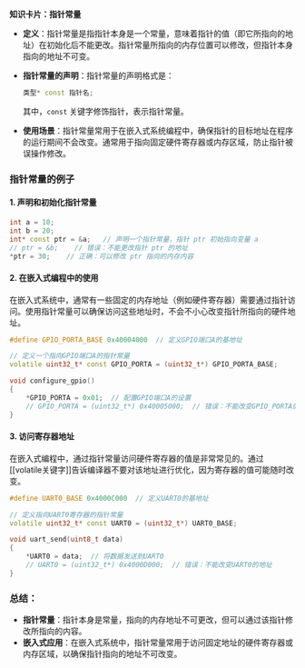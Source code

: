 **知识卡片：指针常量**

- **定义**：指针常量是指指针本身是一个常量，意味着指针的值（即它所指向的地址）在初始化后不能更改。指针常量所指向的内存位置可以修改，但指针本身指向的地址不可变。

- **指针常量的声明**：指针常量的声明格式是：
  ```cpp
  类型* const 指针名;
  ```
  其中，`const` 关键字修饰指针，表示指针常量。

- **使用场景**：指针常量常用于在嵌入式系统编程中，确保指针的目标地址在程序的运行期间不会改变。通常用于指向固定硬件寄存器或内存区域，防止指针被误操作修改。

### **指针常量的例子**

#### **1. 声明和初始化指针常量**
```cpp
int a = 10;
int b = 20;
int* const ptr = &a;   // 声明一个指针常量，指针 ptr 初始指向变量 a
// ptr = &b;    // 错误：不能更改指针 ptr 的地址
*ptr = 30;    // 正确：可以修改 ptr 指向的内存内容
```

#### **2. 在嵌入式编程中的使用**
在嵌入式系统中，通常有一些固定的内存地址（例如硬件寄存器）需要通过指针访问。使用指针常量可以确保访问这些地址时，不会不小心改变指针所指向的硬件地址。

```cpp
#define GPIO_PORTA_BASE 0x40004000  // 定义GPIO端口A的基地址

// 定义一个指向GPIO端口A的指针常量
volatile uint32_t* const GPIO_PORTA = (uint32_t*) GPIO_PORTA_BASE;

void configure_gpio()
{
    *GPIO_PORTA = 0x01;  // 配置GPIO端口A的设置
    // GPIO_PORTA = (uint32_t*) 0x40005000;  // 错误：不能改变GPIO_PORTA的地址
}
```

#### **3. 访问寄存器地址**
在嵌入式编程中，通过指针常量访问硬件寄存器的值是非常常见的。通过 [[volatile关键字]]告诉编译器不要对该地址进行优化，因为寄存器的值可能随时改变。

```cpp
#define UART0_BASE 0x4000C000  // 定义UART0的基地址

// 定义指向UART0寄存器的指针常量
volatile uint32_t* const UART0 = (uint32_t*) UART0_BASE;

void uart_send(uint8_t data)
{
    *UART0 = data;  // 将数据发送到UART0
    // UART0 = (uint32_t*) 0x4000D000;  // 错误：不能改变UART0的地址
}
```

### **总结：**
- **指针常量**：指针本身是常量，指向的内存地址不可更改，但可以通过该指针修改所指向的内容。
- **嵌入式应用**：在嵌入式系统中，指针常量常用于访问固定地址的硬件寄存器或内存区域，以确保指针指向的地址不可改变。